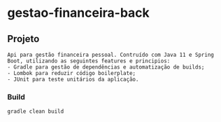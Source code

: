 # gestao-financeira-back

## Projeto
```
Api para gestão financeira pessoal. Contruído com Java 11 e Spring Boot, utilizando as seguintes features e principios:
- Gradle para gestão de dependências e automatização de builds;
- Lombok para reduzir código boilerplate;
- JUnit para teste unitários da aplicação.
```

### Build
```
gradle clean build
```
